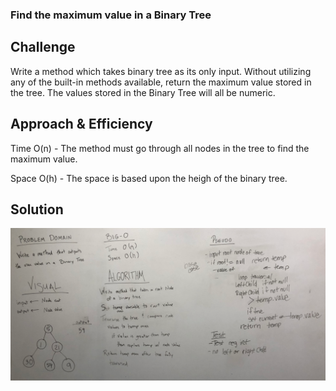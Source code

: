 ### Find the maximum value in a Binary Tree

## Challenge
Write a method which takes binary tree as its only input. Without utilizing any of the built-in methods available, return the maximum value stored in the tree. The values stored in the Binary Tree will all be numeric. 

## Approach & Efficiency  
Time O(n) - The method must go through all nodes in the tree to find the maximum value.  

Space O(h) - The space is based upon the heigh of the binary tree.  


## Solution
![Whiteboard](../../assets/challenge18.png "Whiteboard image")
